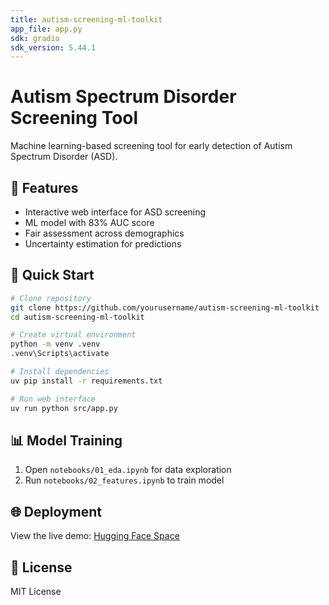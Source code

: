 ```yaml
---
title: autism-screening-ml-toolkit
app_file: app.py
sdk: gradio
sdk_version: 5.44.1
---
```

# Autism Spectrum Disorder Screening Tool

Machine learning-based screening tool for early detection of Autism Spectrum Disorder (ASD).

## 🎯 Features
- Interactive web interface for ASD screening
- ML model with 83% AUC score
- Fair assessment across demographics
- Uncertainty estimation for predictions

## 🚀 Quick Start

```bash
# Clone repository
git clone https://github.com/yourusername/autism-screening-ml-toolkit
cd autism-screening-ml-toolkit

# Create virtual environment
python -m venv .venv
.venv\Scripts\activate

# Install dependencies
uv pip install -r requirements.txt

# Run web interface
uv run python src/app.py
```

## 📊 Model Training
1. Open `notebooks/01_eda.ipynb` for data exploration
2. Run `notebooks/02_features.ipynb` to train model

## 🌐 Deployment
View the live demo: [Hugging Face Space](https://huggingface.co/spaces/yourusername/autism-screening)

## 📄 License
MIT License